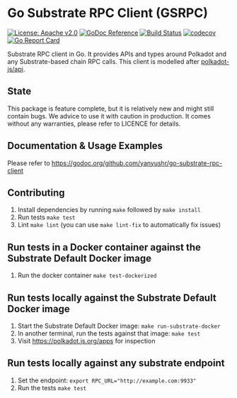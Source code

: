 # Go Substrate RPC Client (GSRPC)

[![License: Apache v2.0](https://img.shields.io/badge/License-Apache%202.0-blue.svg)](https://opensource.org/licenses/Apache-2.0)
[![GoDoc Reference](https://godoc.org/github.com/yanyushr/go-substrate-rpc-client?status.svg)](https://godoc.org/github.com/yanyushr/go-substrate-rpc-client)
[![Build Status](https://travis-ci.com/centrifuge/go-substrate-rpc-client.svg?branch=master)](https://travis-ci.com/centrifuge/go-substrate-rpc-client)
[![codecov](https://codecov.io/gh/centrifuge/go-substrate-rpc-client/branch/master/graph/badge.svg)](https://codecov.io/gh/centrifuge/go-substrate-rpc-client)
[![Go Report Card](https://goreportcard.com/badge/github.com/yanyushr/go-substrate-rpc-client)](https://goreportcard.com/report/github.com/yanyushr/go-substrate-rpc-client)

Substrate RPC client in Go. It provides APIs and types around Polkadot and any Substrate-based chain RPC calls.
This client is modelled after [polkadot-js/api](https://github.com/polkadot-js/api).

## State

This package is feature complete, but it is relatively new and might still contain bugs. We advice to use it with caution in production. It comes without any warranties, please refer to LICENCE for details.

## Documentation & Usage Examples

Please refer to https://godoc.org/github.com/yanyushr/go-substrate-rpc-client

## Contributing

1. Install dependencies by running `make` followed by `make install`
1. Run tests `make test`
1. Lint `make lint` (you can use `make lint-fix` to automatically fix issues)

## Run tests in a Docker container against the Substrate Default Docker image

1. Run the docker container `make test-dockerized`

## Run tests locally against the Substrate Default Docker image

1. Start the Substrate Default Docker image: `make run-substrate-docker`
1. In another terminal, run the tests against that image: `make test`
1. Visit https://polkadot.js.org/apps for inspection

## Run tests locally against any substrate endpoint

1. Set the endpoint: `export RPC_URL="http://example.com:9933"`
1. Run the tests `make test`
